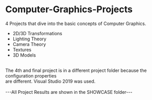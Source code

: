 # Computer-Graphics-Projects
4 Projects that dive into the basic concepts of Computer Graphics. <br>
* 2D/3D Transformations
* Lighting Theory
* Camera Theory
* Textures
* 3D Models
<br>
The 4th and final project is in a different project folder because the configuration properties<br>
are different. Visual Studio 2019 was used.<br>
<br>
---All Project Results are shown in the SHOWCASE folder---
  
